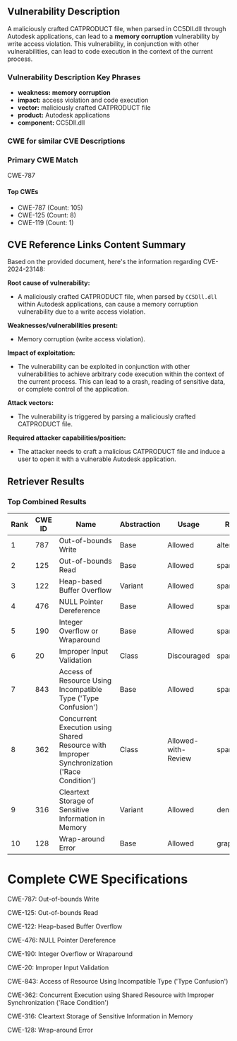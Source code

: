 ## Vulnerability Description
A maliciously crafted CATPRODUCT file, when parsed in CC5Dll.dll through Autodesk applications, can lead to a **memory corruption** vulnerability by write access violation. This vulnerability, in conjunction with other vulnerabilities, can lead to code execution in the context of the current process.

### Vulnerability Description Key Phrases
- **weakness:** **memory corruption**
- **impact:** access violation and code execution
- **vector:** maliciously crafted CATPRODUCT file
- **product:** Autodesk applications
- **component:** CC5Dll.dll

### CWE for similar CVE Descriptions
### Primary CWE Match
CWE-787

#### Top CWEs
- CWE-787 (Count: 105)
- CWE-125 (Count: 8)
- CWE-119 (Count: 1)

## CVE Reference Links Content Summary
Based on the provided document, here's the information regarding CVE-2024-23148:

**Root cause of vulnerability:**
- A maliciously crafted CATPRODUCT file, when parsed by `CC5Dll.dll` within Autodesk applications, can cause a memory corruption vulnerability due to a write access violation.

**Weaknesses/vulnerabilities present:**
- Memory corruption (write access violation).

**Impact of exploitation:**
- The vulnerability can be exploited in conjunction with other vulnerabilities to achieve arbitrary code execution within the context of the current process. This can lead to a crash, reading of sensitive data, or complete control of the application.

**Attack vectors:**
- The vulnerability is triggered by parsing a maliciously crafted CATPRODUCT file.

**Required attacker capabilities/position:**
- The attacker needs to craft a malicious CATPRODUCT file and induce a user to open it with a vulnerable Autodesk application.

## Retriever Results

### Top Combined Results

| Rank | CWE ID | Name | Abstraction | Usage  | Retrievers | Individual Scores |
|------|--------|------|-------------|-------|------------|-------------------|
| 1 | 787 | Out-of-bounds Write | Base | Allowed | alternate_terms | 1.000 |
| 2 | 125 | Out-of-bounds Read | Base | Allowed | sparse | 0.282 |
| 3 | 122 | Heap-based Buffer Overflow | Variant | Allowed | sparse | 0.267 |
| 4 | 476 | NULL Pointer Dereference | Base | Allowed | sparse | 0.265 |
| 5 | 190 | Integer Overflow or Wraparound | Base | Allowed | sparse | 0.262 |
| 6 | 20 | Improper Input Validation | Class | Discouraged | sparse | 0.257 |
| 7 | 843 | Access of Resource Using Incompatible Type ('Type Confusion') | Base | Allowed | sparse | 0.256 |
| 8 | 362 | Concurrent Execution using Shared Resource with Improper Synchronization ('Race Condition') | Class | Allowed-with-Review | sparse | 0.250 |
| 9 | 316 | Cleartext Storage of Sensitive Information in Memory | Variant | Allowed | dense | 0.548 |
| 10 | 128 | Wrap-around Error | Base | Allowed | graph | 0.002 |



# Complete CWE Specifications

CWE-787: Out-of-bounds Write

CWE-125: Out-of-bounds Read

CWE-122: Heap-based Buffer Overflow

CWE-476: NULL Pointer Dereference

CWE-190: Integer Overflow or Wraparound

CWE-20: Improper Input Validation

CWE-843: Access of Resource Using Incompatible Type ('Type Confusion')

CWE-362: Concurrent Execution using Shared Resource with Improper Synchronization ('Race Condition')

CWE-316: Cleartext Storage of Sensitive Information in Memory

CWE-128: Wrap-around Error